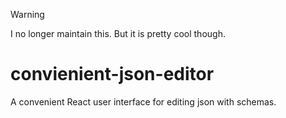 > [!WARNING]  
> I no longer maintain this. But it is pretty cool though.

# convienient-json-editor
A convenient React user interface for editing json with schemas.
